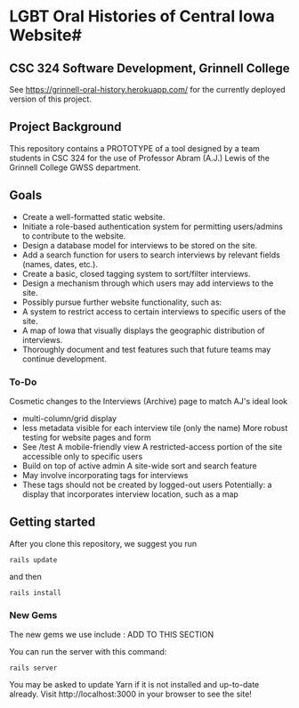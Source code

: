 # LGBT Oral Histories of Central Iowa Website#
## CSC 324 Software Development, Grinnell College ##

See https://grinnell-oral-history.herokuapp.com/ for the currently deployed version of this project.

## Project Background ##

This repository contains a PROTOTYPE of a tool designed by a team students in CSC 324 for the use of Professor Abram (A.J.) Lewis of the Grinnell College GWSS department.


## Goals ##
 - Create a well-formatted static website.
 - Initiate a role-based authentication system for permitting users/admins to contribute to the website.
 - Design a database model for interviews to be stored on the site.
 - Add a search function for users to search interviews by relevant fields (names, dates, etc.).
 - Create a basic, closed tagging system to sort/filter interviews.
 - Design a mechanism through which users may add interviews to the site.
 - Possibly pursue further website functionality, such as:
  - A system to restrict access to certain interviews to specific users of the site.
  - A map of Iowa that visually displays the geographic distribution of interviews.
 - Thoroughly document and test features such that future teams may continue development.

### To-Do ###

Cosmetic changes to the Interviews (Archive) page to match AJ's ideal look
- multi-column/grid display
- less metadata visible for each interview tile (only the name)
More robust testing for website pages and form
 - See /test
A mobile-friendly view
A restricted-access portion of the site accessible only to specific users
 - Build on top of active admin
A site-wide sort and search feature
 - May involve incorporating tags for interviews
 - These tags should not be created by logged-out users
Potentially: a display that incorporates interview location, such as a map

## Getting started ##

After you clone this repository, we suggest you run 
```
rails update
```
and then
```
rails install
```

### New Gems ###

The new gems we use include : ADD TO THIS SECTION

You can run the server with this command:

```
rails server
```
You may be asked to update Yarn if it is not installed and up-to-date already. Visit http://localhost:3000 in your browser to see the site!
